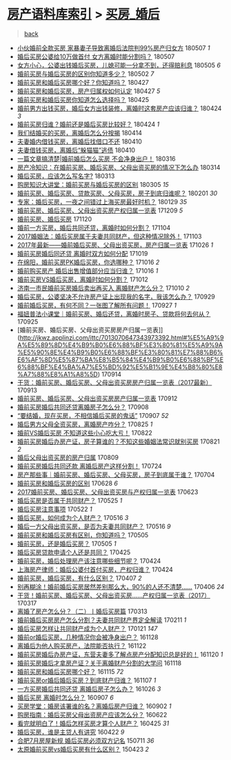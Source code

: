 [房产语料库索引](../../README.md)  > [买房_婚后](买房_婚后.md)
====
> [back](../README.md)

- [小伙婚前全款买房 家暴妻子导致离婚后法院判99%房产归女方](http://jkwz.applinzi.com/ittc/7100406717278061575.html#%E5%B0%8F%E4%BC%99%E5%A9%9A%E5%89%8D%E5%85%A8%E6%AC%BE%E4%B9%B0%E6%88%BF+%E5%AE%B6%E6%9A%B4%E5%A6%BB%E5%AD%90%E5%AF%BC%E8%87%B4%E7%A6%BB%E5%A9%9A%E5%90%8E%E6%B3%95%E9%99%A2%E5%88%A499%25%E6%88%BF%E4%BA%A7%E5%BD%92%E5%A5%B3%E6%96%B9) 180507 *1* 
- [婚后买房公婆给10万做首付 女方离婚时能分割吗？](http://jkwz.applinzi.com/ittc/7100295207881016327.html#%E5%A9%9A%E5%90%8E%E4%B9%B0%E6%88%BF%E5%85%AC%E5%A9%86%E7%BB%9910%E4%B8%87%E5%81%9A%E9%A6%96%E4%BB%98+%E5%A5%B3%E6%96%B9%E7%A6%BB%E5%A9%9A%E6%97%B6%E8%83%BD%E5%88%86%E5%89%B2%E5%90%97%EF%BC%9F) 180507  
- [女方小心，公婆出钱婚后买房，儿媳可能一分拿不到，还得赔利息](http://jkwz.applinzi.com/ittc/7099776511248958480.html#%E5%A5%B3%E6%96%B9%E5%B0%8F%E5%BF%83%EF%BC%8C%E5%85%AC%E5%A9%86%E5%87%BA%E9%92%B1%E5%A9%9A%E5%90%8E%E4%B9%B0%E6%88%BF%EF%BC%8C%E5%84%BF%E5%AA%B3%E5%8F%AF%E8%83%BD%E4%B8%80%E5%88%86%E6%8B%BF%E4%B8%8D%E5%88%B0%EF%BC%8C%E8%BF%98%E5%BE%97%E8%B5%94%E5%88%A9%E6%81%AF) 180505 *6* 
- [婚前买房与婚后买房的区别你知道多少？](http://jkwz.applinzi.com/ittc/7098518436378575883.html#%E5%A9%9A%E5%89%8D%E4%B9%B0%E6%88%BF%E4%B8%8E%E5%A9%9A%E5%90%8E%E4%B9%B0%E6%88%BF%E7%9A%84%E5%8C%BA%E5%88%AB%E4%BD%A0%E7%9F%A5%E9%81%93%E5%A4%9A%E5%B0%91%EF%BC%9F) 180502 *7* 
- [婚前买房和婚后买房哪个好？你知道吗？](http://jkwz.applinzi.com/ittc/7096609961356559376.html#%E5%A9%9A%E5%89%8D%E4%B9%B0%E6%88%BF%E5%92%8C%E5%A9%9A%E5%90%8E%E4%B9%B0%E6%88%BF%E5%93%AA%E4%B8%AA%E5%A5%BD%EF%BC%9F%E4%BD%A0%E7%9F%A5%E9%81%93%E5%90%97%EF%BC%9F) 180427  
- [婚前买房和婚后买房，房产归属权如何认定](http://jkwz.applinzi.com/ittc/7096596906061071371.html#%E5%A9%9A%E5%89%8D%E4%B9%B0%E6%88%BF%E5%92%8C%E5%A9%9A%E5%90%8E%E4%B9%B0%E6%88%BF%EF%BC%8C%E6%88%BF%E4%BA%A7%E5%BD%92%E5%B1%9E%E6%9D%83%E5%A6%82%E4%BD%95%E8%AE%A4%E5%AE%9A) 180427 *5* 
- [婚前买房和婚后买房你知道怎么选择吗？](http://jkwz.applinzi.com/ittc/7095929347682862086.html#%E5%A9%9A%E5%89%8D%E4%B9%B0%E6%88%BF%E5%92%8C%E5%A9%9A%E5%90%8E%E4%B9%B0%E6%88%BF%E4%BD%A0%E7%9F%A5%E9%81%93%E6%80%8E%E4%B9%88%E9%80%89%E6%8B%A9%E5%90%97%EF%BC%9F) 180425  
- [婚前男方出钱买房，婚后女方出钱装修，离婚时这套房产应该归谁？](http://jkwz.applinzi.com/ittc/7095598480691299334.html#%E5%A9%9A%E5%89%8D%E7%94%B7%E6%96%B9%E5%87%BA%E9%92%B1%E4%B9%B0%E6%88%BF%EF%BC%8C%E5%A9%9A%E5%90%8E%E5%A5%B3%E6%96%B9%E5%87%BA%E9%92%B1%E8%A3%85%E4%BF%AE%EF%BC%8C%E7%A6%BB%E5%A9%9A%E6%97%B6%E8%BF%99%E5%A5%97%E6%88%BF%E4%BA%A7%E5%BA%94%E8%AF%A5%E5%BD%92%E8%B0%81%EF%BC%9F) 180424 *3* 
- [婚前买房归谁？婚前还是婚后买房比较好？](http://jkwz.applinzi.com/ittc/7095552144474375175.html#%E5%A9%9A%E5%89%8D%E4%B9%B0%E6%88%BF%E5%BD%92%E8%B0%81%EF%BC%9F%E5%A9%9A%E5%89%8D%E8%BF%98%E6%98%AF%E5%A9%9A%E5%90%8E%E4%B9%B0%E6%88%BF%E6%AF%94%E8%BE%83%E5%A5%BD%EF%BC%9F) 180424 *1* 
- [我们结婚买的买房，离婚后怎么分按揭](http://jkwz.applinzi.com/ittc/7091925327377073158.html#%E6%88%91%E4%BB%AC%E7%BB%93%E5%A9%9A%E4%B9%B0%E7%9A%84%E4%B9%B0%E6%88%BF%EF%BC%8C%E7%A6%BB%E5%A9%9A%E5%90%8E%E6%80%8E%E4%B9%88%E5%88%86%E6%8C%89%E6%8F%AD) 180414  
- [夫妻婚内借钱买房，离婚后找借口不还](http://jkwz.applinzi.com/ittc/7090377743789458443.html#%E5%A4%AB%E5%A6%BB%E5%A9%9A%E5%86%85%E5%80%9F%E9%92%B1%E4%B9%B0%E6%88%BF%EF%BC%8C%E7%A6%BB%E5%A9%9A%E5%90%8E%E6%89%BE%E5%80%9F%E5%8F%A3%E4%B8%8D%E8%BF%98) 180410  
- [夫妻借钱买房，离婚后“躲猫猫”逃债](http://jkwz.applinzi.com/ittc/7090364352341476358.html#%E5%A4%AB%E5%A6%BB%E5%80%9F%E9%92%B1%E4%B9%B0%E6%88%BF%EF%BC%8C%E7%A6%BB%E5%A9%9A%E5%90%8E%E2%80%9C%E8%BA%B2%E7%8C%AB%E7%8C%AB%E2%80%9D%E9%80%83%E5%80%BA) 180410  
- [一篇文章搞清楚|婚前婚后怎么买房 不会净身出户！](http://jkwz.applinzi.com/ittc/7081131565713458193.html#%E4%B8%80%E7%AF%87%E6%96%87%E7%AB%A0%E6%90%9E%E6%B8%85%E6%A5%9A%7C%E5%A9%9A%E5%89%8D%E5%A9%9A%E5%90%8E%E6%80%8E%E4%B9%88%E4%B9%B0%E6%88%BF+%E4%B8%8D%E4%BC%9A%E5%87%80%E8%BA%AB%E5%87%BA%E6%88%B7%EF%BC%81) 180316  
- [房产冷知识：在婚前买房、婚后买房、父母出资买房的情况下怎么办](http://jkwz.applinzi.com/ittc/7080342419147326475.html#%E6%88%BF%E4%BA%A7%E5%86%B7%E7%9F%A5%E8%AF%86%EF%BC%9A%E5%9C%A8%E5%A9%9A%E5%89%8D%E4%B9%B0%E6%88%BF%E3%80%81%E5%A9%9A%E5%90%8E%E4%B9%B0%E6%88%BF%E3%80%81%E7%88%B6%E6%AF%8D%E5%87%BA%E8%B5%84%E4%B9%B0%E6%88%BF%E7%9A%84%E6%83%85%E5%86%B5%E4%B8%8B%E6%80%8E%E4%B9%88%E5%8A%9E) 180314  
- [婚后买房，应该怎么写名字?](http://jkwz.applinzi.com/ittc/7079949744460006416.html#%E5%A9%9A%E5%90%8E%E4%B9%B0%E6%88%BF%EF%BC%8C%E5%BA%94%E8%AF%A5%E6%80%8E%E4%B9%88%E5%86%99%E5%90%8D%E5%AD%97%3F) 180313  
- [购房知识大讲堂：婚前买房与婚后买房的区别](http://jkwz.applinzi.com/ittc/7077037378672002055.html#%E8%B4%AD%E6%88%BF%E7%9F%A5%E8%AF%86%E5%A4%A7%E8%AE%B2%E5%A0%82%EF%BC%9A%E5%A9%9A%E5%89%8D%E4%B9%B0%E6%88%BF%E4%B8%8E%E5%A9%9A%E5%90%8E%E4%B9%B0%E6%88%BF%E7%9A%84%E5%8C%BA%E5%88%AB) 180305 *15* 
- [婚前买房、婚后买房、贷款买房、父母买房，房子到底归谁呢？](http://jkwz.applinzi.com/ittc/7065073905218094097.html#%E5%A9%9A%E5%89%8D%E4%B9%B0%E6%88%BF%E3%80%81%E5%A9%9A%E5%90%8E%E4%B9%B0%E6%88%BF%E3%80%81%E8%B4%B7%E6%AC%BE%E4%B9%B0%E6%88%BF%E3%80%81%E7%88%B6%E6%AF%8D%E4%B9%B0%E6%88%BF%EF%BC%8C%E6%88%BF%E5%AD%90%E5%88%B0%E5%BA%95%E5%BD%92%E8%B0%81%E5%91%A2%EF%BC%9F) 180201 *30* 
- [专家：婚后买房，一夜之间错过上海买房最好时机？](http://jkwz.applinzi.com/ittc/7064101674937746439.html#%E4%B8%93%E5%AE%B6%EF%BC%9A%E5%A9%9A%E5%90%8E%E4%B9%B0%E6%88%BF%EF%BC%8C%E4%B8%80%E5%A4%9C%E4%B9%8B%E9%97%B4%E9%94%99%E8%BF%87%E4%B8%8A%E6%B5%B7%E4%B9%B0%E6%88%BF%E6%9C%80%E5%A5%BD%E6%97%B6%E6%9C%BA%EF%BC%9F) 180129 *35* 
- [婚前买房、婚后买房、父母出资买房产权归属一览表](http://jkwz.applinzi.com/ittc/7045145960080999441.html#%E5%A9%9A%E5%89%8D%E4%B9%B0%E6%88%BF%E3%80%81%E5%A9%9A%E5%90%8E%E4%B9%B0%E6%88%BF%E3%80%81%E7%88%B6%E6%AF%8D%E5%87%BA%E8%B5%84%E4%B9%B0%E6%88%BF%E4%BA%A7%E6%9D%83%E5%BD%92%E5%B1%9E%E4%B8%80%E8%A7%88%E8%A1%A8) 171209 *5* 
- [婚前买房、婚后买房](http://jkwz.applinzi.com/ittc/7038016364495766544.html#%E5%A9%9A%E5%89%8D%E4%B9%B0%E6%88%BF%E3%80%81%E5%A9%9A%E5%90%8E%E4%B9%B0%E6%88%BF) 171120  
- [婚前一方买房，婚后共同还贷，离婚时如何分割？](http://jkwz.applinzi.com/ittc/7032216786957763600.html#%E5%A9%9A%E5%89%8D%E4%B8%80%E6%96%B9%E4%B9%B0%E6%88%BF%EF%BC%8C%E5%A9%9A%E5%90%8E%E5%85%B1%E5%90%8C%E8%BF%98%E8%B4%B7%EF%BC%8C%E7%A6%BB%E5%A9%9A%E6%97%B6%E5%A6%82%E4%BD%95%E5%88%86%E5%89%B2%EF%BC%9F) 171104  
- [2017婚姻法：婚后买房属于夫妻共同财产，但这种情况除外！](http://jkwz.applinzi.com/ittc/7031854148696409104.html#2017%E5%A9%9A%E5%A7%BB%E6%B3%95%EF%BC%9A%E5%A9%9A%E5%90%8E%E4%B9%B0%E6%88%BF%E5%B1%9E%E4%BA%8E%E5%A4%AB%E5%A6%BB%E5%85%B1%E5%90%8C%E8%B4%A2%E4%BA%A7%EF%BC%8C%E4%BD%86%E8%BF%99%E7%A7%8D%E6%83%85%E5%86%B5%E9%99%A4%E5%A4%96%EF%BC%81) 171103  
- [2017年最新——婚前婚后买房、父母出资买房，房产归属一览表](http://jkwz.applinzi.com/ittc/7028754251554227217.html#2017%E5%B9%B4%E6%9C%80%E6%96%B0%E2%80%94%E2%80%94%E5%A9%9A%E5%89%8D%E5%A9%9A%E5%90%8E%E4%B9%B0%E6%88%BF%E3%80%81%E7%88%B6%E6%AF%8D%E5%87%BA%E8%B5%84%E4%B9%B0%E6%88%BF%EF%BC%8C%E6%88%BF%E4%BA%A7%E5%BD%92%E5%B1%9E%E4%B8%80%E8%A7%88%E8%A1%A8) 171026 *1* 
- [婚前买房婚后同还贷 离婚时双方如何分配](http://jkwz.applinzi.com/ittc/7026214467795420177.html#%E5%A9%9A%E5%89%8D%E4%B9%B0%E6%88%BF%E5%A9%9A%E5%90%8E%E5%90%8C%E8%BF%98%E8%B4%B7+%E7%A6%BB%E5%A9%9A%E6%97%B6%E5%8F%8C%E6%96%B9%E5%A6%82%E4%BD%95%E5%88%86%E9%85%8D) 171019  
- [在绵阳，婚前买房PK婚后买房，你选哪种？](http://jkwz.applinzi.com/ittc/7025089633808024593.html#%E5%9C%A8%E7%BB%B5%E9%98%B3%EF%BC%8C%E5%A9%9A%E5%89%8D%E4%B9%B0%E6%88%BFPK%E5%A9%9A%E5%90%8E%E4%B9%B0%E6%88%BF%EF%BC%8C%E4%BD%A0%E9%80%89%E5%93%AA%E7%A7%8D%EF%BC%9F) 171016 *2* 
- [婚前购买房产 婚后出售增值部分应当归谁？](http://jkwz.applinzi.com/ittc/7025046486361048081.html#%E5%A9%9A%E5%89%8D%E8%B4%AD%E4%B9%B0%E6%88%BF%E4%BA%A7+%E5%A9%9A%E5%90%8E%E5%87%BA%E5%94%AE%E5%A2%9E%E5%80%BC%E9%83%A8%E5%88%86%E5%BA%94%E5%BD%93%E5%BD%92%E8%B0%81%EF%BC%9F) 171016 *1* 
- [婚前买房VS婚后买房，离婚时如何分割？](http://jkwz.applinzi.com/ittc/7023574357778105361.html#%E5%A9%9A%E5%89%8D%E4%B9%B0%E6%88%BFVS%E5%A9%9A%E5%90%8E%E4%B9%B0%E6%88%BF%EF%BC%8C%E7%A6%BB%E5%A9%9A%E6%97%B6%E5%A6%82%E4%BD%95%E5%88%86%E5%89%B2%EF%BC%9F) 171012  
- [济南一市民婚前买房婚后卖出再买入 离婚财产怎么分？](http://jkwz.applinzi.com/ittc/7022763628216976400.html#%E6%B5%8E%E5%8D%97%E4%B8%80%E5%B8%82%E6%B0%91%E5%A9%9A%E5%89%8D%E4%B9%B0%E6%88%BF%E5%A9%9A%E5%90%8E%E5%8D%96%E5%87%BA%E5%86%8D%E4%B9%B0%E5%85%A5+%E7%A6%BB%E5%A9%9A%E8%B4%A2%E4%BA%A7%E6%80%8E%E4%B9%88%E5%88%86%EF%BC%9F) 171010 *2* 
- [婚后买房，公婆坚决不允许房产证上出现我的名字，我该怎么办？](http://jkwz.applinzi.com/ittc/7018726201512952848.html#%E5%A9%9A%E5%90%8E%E4%B9%B0%E6%88%BF%EF%BC%8C%E5%85%AC%E5%A9%86%E5%9D%9A%E5%86%B3%E4%B8%8D%E5%85%81%E8%AE%B8%E6%88%BF%E4%BA%A7%E8%AF%81%E4%B8%8A%E5%87%BA%E7%8E%B0%E6%88%91%E7%9A%84%E5%90%8D%E5%AD%97%EF%BC%8C%E6%88%91%E8%AF%A5%E6%80%8E%E4%B9%88%E5%8A%9E%EF%BC%9F) 170929  
- [婚前婚后买房，有何不同？一张图了解所有问题！](http://jkwz.applinzi.com/ittc/7017919888927228945.html#%E5%A9%9A%E5%89%8D%E5%A9%9A%E5%90%8E%E4%B9%B0%E6%88%BF%EF%BC%8C%E6%9C%89%E4%BD%95%E4%B8%8D%E5%90%8C%EF%BC%9F%E4%B8%80%E5%BC%A0%E5%9B%BE%E4%BA%86%E8%A7%A3%E6%89%80%E6%9C%89%E9%97%AE%E9%A2%98%EF%BC%81) 170927 *1* 
- [福妞普法小课堂｜婚前买房、婚后还贷，离婚时房子、贷款将何去何从？](http://jkwz.applinzi.com/ittc/7017359117755352080.html#%E7%A6%8F%E5%A6%9E%E6%99%AE%E6%B3%95%E5%B0%8F%E8%AF%BE%E5%A0%82%EF%BD%9C%E5%A9%9A%E5%89%8D%E4%B9%B0%E6%88%BF%E3%80%81%E5%A9%9A%E5%90%8E%E8%BF%98%E8%B4%B7%EF%BC%8C%E7%A6%BB%E5%A9%9A%E6%97%B6%E6%88%BF%E5%AD%90%E3%80%81%E8%B4%B7%E6%AC%BE%E5%B0%86%E4%BD%95%E5%8E%BB%E4%BD%95%E4%BB%8E%EF%BC%9F) 170925  
- [婚前买房、婚后买房、父母出资买房房产归属一览表]](http://jkwz.applinzi.com/ittc/7013070647343973392.html#%E5%A9%9A%E5%89%8D%E4%B9%B0%E6%88%BF%E3%80%81%E5%A9%9A%E5%90%8E%E4%B9%B0%E6%88%BF%E3%80%81%E7%88%B6%E6%AF%8D%E5%87%BA%E8%B5%84%E4%B9%B0%E6%88%BF%E6%88%BF%E4%BA%A7%E5%BD%92%E5%B1%9E%E4%B8%80%E8%A7%88%E8%A1%A8%5D) 170914  
- [干货：婚前买房、婚后买房、父母出资买房房产归属一览表（2017最新）](http://jkwz.applinzi.com/ittc/7012686703725380625.html#%E5%B9%B2%E8%B4%A7%EF%BC%9A%E5%A9%9A%E5%89%8D%E4%B9%B0%E6%88%BF%E3%80%81%E5%A9%9A%E5%90%8E%E4%B9%B0%E6%88%BF%E3%80%81%E7%88%B6%E6%AF%8D%E5%87%BA%E8%B5%84%E4%B9%B0%E6%88%BF%E6%88%BF%E4%BA%A7%E5%BD%92%E5%B1%9E%E4%B8%80%E8%A7%88%E8%A1%A8%EF%BC%882017%E6%9C%80%E6%96%B0%EF%BC%89) 170913  
- [婚前买房、婚后买房、父母出资买房房产归属一览表](http://jkwz.applinzi.com/ittc/7012471027265963025.html#%E5%A9%9A%E5%89%8D%E4%B9%B0%E6%88%BF%E3%80%81%E5%A9%9A%E5%90%8E%E4%B9%B0%E6%88%BF%E3%80%81%E7%88%B6%E6%AF%8D%E5%87%BA%E8%B5%84%E4%B9%B0%E6%88%BF%E6%88%BF%E4%BA%A7%E5%BD%92%E5%B1%9E%E4%B8%80%E8%A7%88%E8%A1%A8) 170912  
- [婚前买房婚后共同还贷离婚房子怎么分？](http://jkwz.applinzi.com/ittc/7010951434701636369.html#%E5%A9%9A%E5%89%8D%E4%B9%B0%E6%88%BF%E5%A9%9A%E5%90%8E%E5%85%B1%E5%90%8C%E8%BF%98%E8%B4%B7%E7%A6%BB%E5%A9%9A%E6%88%BF%E5%AD%90%E6%80%8E%E4%B9%88%E5%88%86%EF%BC%9F) 170908  
- [“要结婚，现在买房，不相信婚后买房的鬼话”](http://jkwz.applinzi.com/ittc/7010715227593901072.html#%E2%80%9C%E8%A6%81%E7%BB%93%E5%A9%9A%EF%BC%8C%E7%8E%B0%E5%9C%A8%E4%B9%B0%E6%88%BF%EF%BC%8C%E4%B8%8D%E7%9B%B8%E4%BF%A1%E5%A9%9A%E5%90%8E%E4%B9%B0%E6%88%BF%E7%9A%84%E9%AC%BC%E8%AF%9D%E2%80%9D) 170907 *52* 
- [婚后男方父母全资买房，离婚房产咋分？](http://jkwz.applinzi.com/ittc/7005761070374061073.html#%E5%A9%9A%E5%90%8E%E7%94%B7%E6%96%B9%E7%88%B6%E6%AF%8D%E5%85%A8%E8%B5%84%E4%B9%B0%E6%88%BF%EF%BC%8C%E7%A6%BB%E5%A9%9A%E6%88%BF%E4%BA%A7%E5%92%8B%E5%88%86%EF%BC%9F) 170825 *1* 
- [婚前VS婚后买房 不知道这些小心吃大亏！](http://jkwz.applinzi.com/ittc/7004702958988821521.html#%E5%A9%9A%E5%89%8DVS%E5%A9%9A%E5%90%8E%E4%B9%B0%E6%88%BF+%E4%B8%8D%E7%9F%A5%E9%81%93%E8%BF%99%E4%BA%9B%E5%B0%8F%E5%BF%83%E5%90%83%E5%A4%A7%E4%BA%8F%EF%BC%81) 170822  
- [婚前买房婚后办房产证，房子算谁的？不知这些婚姻法常识就别买房](http://jkwz.applinzi.com/ittc/7004330112911410193.html#%E5%A9%9A%E5%89%8D%E4%B9%B0%E6%88%BF%E5%A9%9A%E5%90%8E%E5%8A%9E%E6%88%BF%E4%BA%A7%E8%AF%81%EF%BC%8C%E6%88%BF%E5%AD%90%E7%AE%97%E8%B0%81%E7%9A%84%EF%BC%9F%E4%B8%8D%E7%9F%A5%E8%BF%99%E4%BA%9B%E5%A9%9A%E5%A7%BB%E6%B3%95%E5%B8%B8%E8%AF%86%E5%B0%B1%E5%88%AB%E4%B9%B0%E6%88%BF) 170821 *2* 
- [婚后父母出资买房的房产归属](http://jkwz.applinzi.com/ittc/6999844300404556817.html#%E5%A9%9A%E5%90%8E%E7%88%B6%E6%AF%8D%E5%87%BA%E8%B5%84%E4%B9%B0%E6%88%BF%E7%9A%84%E6%88%BF%E4%BA%A7%E5%BD%92%E5%B1%9E) 170809  
- [婚前买房婚后共同还款 离婚后房产这样分割！](http://jkwz.applinzi.com/ittc/6993894194299798545.html#%E5%A9%9A%E5%89%8D%E4%B9%B0%E6%88%BF%E5%A9%9A%E5%90%8E%E5%85%B1%E5%90%8C%E8%BF%98%E6%AC%BE+%E7%A6%BB%E5%A9%9A%E5%90%8E%E6%88%BF%E4%BA%A7%E8%BF%99%E6%A0%B7%E5%88%86%E5%89%B2%EF%BC%81) 170724  
- [房产那些事｜婚前买房、婚后买房、父母买房，房子到底属于谁？](http://jkwz.applinzi.com/ittc/6986445784382702596.html#%E6%88%BF%E4%BA%A7%E9%82%A3%E4%BA%9B%E4%BA%8B%EF%BD%9C%E5%A9%9A%E5%89%8D%E4%B9%B0%E6%88%BF%E3%80%81%E5%A9%9A%E5%90%8E%E4%B9%B0%E6%88%BF%E3%80%81%E7%88%B6%E6%AF%8D%E4%B9%B0%E6%88%BF%EF%BC%8C%E6%88%BF%E5%AD%90%E5%88%B0%E5%BA%95%E5%B1%9E%E4%BA%8E%E8%B0%81%EF%BC%9F) 170704  
- [婚前买房和婚后买房的区别](http://jkwz.applinzi.com/ittc/6984282568219165700.html#%E5%A9%9A%E5%89%8D%E4%B9%B0%E6%88%BF%E5%92%8C%E5%A9%9A%E5%90%8E%E4%B9%B0%E6%88%BF%E7%9A%84%E5%8C%BA%E5%88%AB) 170628 *6* 
- [2017婚前买房、婚后买房、父母出资买房与产权归属一览表](http://jkwz.applinzi.com/ittc/6982291585143145477.html#2017%E5%A9%9A%E5%89%8D%E4%B9%B0%E6%88%BF%E3%80%81%E5%A9%9A%E5%90%8E%E4%B9%B0%E6%88%BF%E3%80%81%E7%88%B6%E6%AF%8D%E5%87%BA%E8%B5%84%E4%B9%B0%E6%88%BF%E4%B8%8E%E4%BA%A7%E6%9D%83%E5%BD%92%E5%B1%9E%E4%B8%80%E8%A7%88%E8%A1%A8) 170623  
- [婚后买房是否属于共同财产？](http://jkwz.applinzi.com/ittc/6971622744486577157.html#%E5%A9%9A%E5%90%8E%E4%B9%B0%E6%88%BF%E6%98%AF%E5%90%A6%E5%B1%9E%E4%BA%8E%E5%85%B1%E5%90%8C%E8%B4%A2%E4%BA%A7%EF%BC%9F) 170525 *1* 
- [婚后买房注意事项](http://jkwz.applinzi.com/ittc/6970503844881499140.html#%E5%A9%9A%E5%90%8E%E4%B9%B0%E6%88%BF%E6%B3%A8%E6%84%8F%E4%BA%8B%E9%A1%B9) 170522 *1* 
- [婚后买房，如何成为个人财产？](http://jkwz.applinzi.com/ittc/6968212074638345220.html#%E5%A9%9A%E5%90%8E%E4%B9%B0%E6%88%BF%EF%BC%8C%E5%A6%82%E4%BD%95%E6%88%90%E4%B8%BA%E4%B8%AA%E4%BA%BA%E8%B4%A2%E4%BA%A7%EF%BC%9F) 170516 *3* 
- [婚后一方父母出资买房，是否为夫妻共同财产？](http://jkwz.applinzi.com/ittc/6966797032550302724.html#%E5%A9%9A%E5%90%8E%E4%B8%80%E6%96%B9%E7%88%B6%E6%AF%8D%E5%87%BA%E8%B5%84%E4%B9%B0%E6%88%BF%EF%BC%8C%E6%98%AF%E5%90%A6%E4%B8%BA%E5%A4%AB%E5%A6%BB%E5%85%B1%E5%90%8C%E8%B4%A2%E4%BA%A7%EF%BC%9F) 170516 *9* 
- [婚前买房和婚后买房有区别，你知道吗？](http://jkwz.applinzi.com/ittc/6964298110305043461.html#%E5%A9%9A%E5%89%8D%E4%B9%B0%E6%88%BF%E5%92%8C%E5%A9%9A%E5%90%8E%E4%B9%B0%E6%88%BF%E6%9C%89%E5%8C%BA%E5%88%AB%EF%BC%8C%E4%BD%A0%E7%9F%A5%E9%81%93%E5%90%97%EF%BC%9F) 170505  
- [婚前买房，还是婚后买房？](http://jkwz.applinzi.com/ittc/6963960991539790853.html#%E5%A9%9A%E5%89%8D%E4%B9%B0%E6%88%BF%EF%BC%8C%E8%BF%98%E6%98%AF%E5%A9%9A%E5%90%8E%E4%B9%B0%E6%88%BF%EF%BC%9F) 170505 *1* 
- [婚后买房贷款申请个人还是共同？](http://jkwz.applinzi.com/ittc/6960509284155655172.html#%E5%A9%9A%E5%90%8E%E4%B9%B0%E6%88%BF%E8%B4%B7%E6%AC%BE%E7%94%B3%E8%AF%B7%E4%B8%AA%E4%BA%BA%E8%BF%98%E6%98%AF%E5%85%B1%E5%90%8C%EF%BC%9F) 170425  
- [婚前买房，婚后处理房产该注意哪些细节呢？](http://jkwz.applinzi.com/ittc/6960115848072135684.html#%E5%A9%9A%E5%89%8D%E4%B9%B0%E6%88%BF%EF%BC%8C%E5%A9%9A%E5%90%8E%E5%A4%84%E7%90%86%E6%88%BF%E4%BA%A7%E8%AF%A5%E6%B3%A8%E6%84%8F%E5%93%AA%E4%BA%9B%E7%BB%86%E8%8A%82%E5%91%A2%EF%BC%9F) 170424  
- [上海房产律师：婚后公婆付首付买房，产权归谁？](http://jkwz.applinzi.com/ittc/6960026554041107460.html#%E4%B8%8A%E6%B5%B7%E6%88%BF%E4%BA%A7%E5%BE%8B%E5%B8%88%EF%BC%9A%E5%A9%9A%E5%90%8E%E5%85%AC%E5%A9%86%E4%BB%98%E9%A6%96%E4%BB%98%E4%B9%B0%E6%88%BF%EF%BC%8C%E4%BA%A7%E6%9D%83%E5%BD%92%E8%B0%81%EF%BC%9F) 170424  
- [婚前买房，婚后买房，有什么区别？](http://jkwz.applinzi.com/ittc/6953820625356456964.html#%E5%A9%9A%E5%89%8D%E4%B9%B0%E6%88%BF%EF%BC%8C%E5%A9%9A%E5%90%8E%E4%B9%B0%E6%88%BF%EF%BC%8C%E6%9C%89%E4%BB%80%E4%B9%88%E5%8C%BA%E5%88%AB%EF%BC%9F) 170407 *2* 
- [别再糊涂！婚前婚后买房居然差别那么大，90%的人还不清楚……](http://jkwz.applinzi.com/ittc/6953434286203077636.html#%E5%88%AB%E5%86%8D%E7%B3%8A%E6%B6%82%EF%BC%81%E5%A9%9A%E5%89%8D%E5%A9%9A%E5%90%8E%E4%B9%B0%E6%88%BF%E5%B1%85%E7%84%B6%E5%B7%AE%E5%88%AB%E9%82%A3%E4%B9%88%E5%A4%A7%EF%BC%8C90%25%E7%9A%84%E4%BA%BA%E8%BF%98%E4%B8%8D%E6%B8%85%E6%A5%9A%E2%80%A6%E2%80%A6) 170406 *24* 
- [干货！婚前买房、婚后买房、父母出资买房……产权归属一览表（2017）](http://jkwz.applinzi.com/ittc/6946060233964258309.html#%E5%B9%B2%E8%B4%A7%EF%BC%81%E5%A9%9A%E5%89%8D%E4%B9%B0%E6%88%BF%E3%80%81%E5%A9%9A%E5%90%8E%E4%B9%B0%E6%88%BF%E3%80%81%E7%88%B6%E6%AF%8D%E5%87%BA%E8%B5%84%E4%B9%B0%E6%88%BF%E2%80%A6%E2%80%A6%E4%BA%A7%E6%9D%83%E5%BD%92%E5%B1%9E%E4%B8%80%E8%A7%88%E8%A1%A8%EF%BC%882017%EF%BC%89) 170317  
- [离婚了房产怎么分？（二）丨婚后买房篇](http://jkwz.applinzi.com/ittc/6944477033458566148.html#%E7%A6%BB%E5%A9%9A%E4%BA%86%E6%88%BF%E4%BA%A7%E6%80%8E%E4%B9%88%E5%88%86%EF%BC%9F%EF%BC%88%E4%BA%8C%EF%BC%89%E4%B8%A8%E5%A9%9A%E5%90%8E%E4%B9%B0%E6%88%BF%E7%AF%87) 170313  
- [婚前婚后买房房产怎么分割？夫妻共同财产界定全解读](http://jkwz.applinzi.com/ittc/6933161938283660292.html#%E5%A9%9A%E5%89%8D%E5%A9%9A%E5%90%8E%E4%B9%B0%E6%88%BF%E6%88%BF%E4%BA%A7%E6%80%8E%E4%B9%88%E5%88%86%E5%89%B2%EF%BC%9F%E5%A4%AB%E5%A6%BB%E5%85%B1%E5%90%8C%E8%B4%A2%E4%BA%A7%E7%95%8C%E5%AE%9A%E5%85%A8%E8%A7%A3%E8%AF%BB) 170211 *1* 
- [婚后买房怎样让共同财产成为个人财产？](http://jkwz.applinzi.com/ittc/6925610026130736133.html#%E5%A9%9A%E5%90%8E%E4%B9%B0%E6%88%BF%E6%80%8E%E6%A0%B7%E8%AE%A9%E5%85%B1%E5%90%8C%E8%B4%A2%E4%BA%A7%E6%88%90%E4%B8%BA%E4%B8%AA%E4%BA%BA%E8%B4%A2%E4%BA%A7%EF%BC%9F) 170121 *147* 
- [婚前or婚后买房，几种情况你会被净身出户？](http://jkwz.applinzi.com/ittc/6905511369461203973.html#%E5%A9%9A%E5%89%8Dor%E5%A9%9A%E5%90%8E%E4%B9%B0%E6%88%BF%EF%BC%8C%E5%87%A0%E7%A7%8D%E6%83%85%E5%86%B5%E4%BD%A0%E4%BC%9A%E8%A2%AB%E5%87%80%E8%BA%AB%E5%87%BA%E6%88%B7%EF%BC%9F) 161128  
- [离婚后为他人购买房产，法院能否执行？](http://jkwz.applinzi.com/ittc/6903256864329827332.html#%E7%A6%BB%E5%A9%9A%E5%90%8E%E4%B8%BA%E4%BB%96%E4%BA%BA%E8%B4%AD%E4%B9%B0%E6%88%BF%E4%BA%A7%EF%BC%8C%E6%B3%95%E9%99%A2%E8%83%BD%E5%90%A6%E6%89%A7%E8%A1%8C%EF%BC%9F) 161122  
- [婚前买房婚后办房产证，东营夫妻多了解点房产分配知识总是好的！](http://jkwz.applinzi.com/ittc/6902651119968191493.html#%E5%A9%9A%E5%89%8D%E4%B9%B0%E6%88%BF%E5%A9%9A%E5%90%8E%E5%8A%9E%E6%88%BF%E4%BA%A7%E8%AF%81%EF%BC%8C%E4%B8%9C%E8%90%A5%E5%A4%AB%E5%A6%BB%E5%A4%9A%E4%BA%86%E8%A7%A3%E7%82%B9%E6%88%BF%E4%BA%A7%E5%88%86%E9%85%8D%E7%9F%A5%E8%AF%86%E6%80%BB%E6%98%AF%E5%A5%BD%E7%9A%84%EF%BC%81) 161120 *1* 
- [婚前买房婚后才拿房产证？关于离婚财产分割的大学问](http://jkwz.applinzi.com/ittc/6901858320645620740.html#%E5%A9%9A%E5%89%8D%E4%B9%B0%E6%88%BF%E5%A9%9A%E5%90%8E%E6%89%8D%E6%8B%BF%E6%88%BF%E4%BA%A7%E8%AF%81%EF%BC%9F%E5%85%B3%E4%BA%8E%E7%A6%BB%E5%A9%9A%E8%B4%A2%E4%BA%A7%E5%88%86%E5%89%B2%E7%9A%84%E5%A4%A7%E5%AD%A6%E9%97%AE) 161118  
- [婚前买房和婚后买房哪个好？](http://jkwz.applinzi.com/ittc/6900733469767762948.html#%E5%A9%9A%E5%89%8D%E4%B9%B0%E6%88%BF%E5%92%8C%E5%A9%9A%E5%90%8E%E4%B9%B0%E6%88%BF%E5%93%AA%E4%B8%AA%E5%A5%BD%EF%BC%9F) 161115 *72* 
- [婚前买房or婚后婚后买房？到底财产归谁？](http://jkwz.applinzi.com/ittc/6897688341004157956.html#%E5%A9%9A%E5%89%8D%E4%B9%B0%E6%88%BFor%E5%A9%9A%E5%90%8E%E5%A9%9A%E5%90%8E%E4%B9%B0%E6%88%BF%EF%BC%9F%E5%88%B0%E5%BA%95%E8%B4%A2%E4%BA%A7%E5%BD%92%E8%B0%81%EF%BC%9F) 161107 *1* 
- [一方买房婚后共同还贷 离婚后房子怎么办？](http://jkwz.applinzi.com/ittc/6893225779814466564.html#%E4%B8%80%E6%96%B9%E4%B9%B0%E6%88%BF%E5%A9%9A%E5%90%8E%E5%85%B1%E5%90%8C%E8%BF%98%E8%B4%B7+%E7%A6%BB%E5%A9%9A%E5%90%8E%E6%88%BF%E5%AD%90%E6%80%8E%E4%B9%88%E5%8A%9E%EF%BC%9F) 161026 *3* 
- [婚后买房 离婚时怎么分？](http://jkwz.applinzi.com/ittc/6875137504012928004.html#%E5%A9%9A%E5%90%8E%E4%B9%B0%E6%88%BF+%E7%A6%BB%E5%A9%9A%E6%97%B6%E6%80%8E%E4%B9%88%E5%88%86%EF%BC%9F) 160907 *6* 
- [买房学堂：婚房该署谁的名？离婚后房产归谁？](http://jkwz.applinzi.com/ittc/6873229236084671492.html#%E4%B9%B0%E6%88%BF%E5%AD%A6%E5%A0%82%EF%BC%9A%E5%A9%9A%E6%88%BF%E8%AF%A5%E7%BD%B2%E8%B0%81%E7%9A%84%E5%90%8D%EF%BC%9F%E7%A6%BB%E5%A9%9A%E5%90%8E%E6%88%BF%E4%BA%A7%E5%BD%92%E8%B0%81%EF%BC%9F) 160902 *1* 
- [购房指南：婚后买房父母出资房产应该怎么分？](http://jkwz.applinzi.com/ittc/6846469108983661573.html#%E8%B4%AD%E6%88%BF%E6%8C%87%E5%8D%97%EF%BC%9A%E5%A9%9A%E5%90%8E%E4%B9%B0%E6%88%BF%E7%88%B6%E6%AF%8D%E5%87%BA%E8%B5%84%E6%88%BF%E4%BA%A7%E5%BA%94%E8%AF%A5%E6%80%8E%E4%B9%88%E5%88%86%EF%BC%9F) 160622  
- [看完就明白了！婚后怎样买房才算个人财产？](http://jkwz.applinzi.com/ittc/6824938694406308868.html#%E7%9C%8B%E5%AE%8C%E5%B0%B1%E6%98%8E%E7%99%BD%E4%BA%86%EF%BC%81%E5%A9%9A%E5%90%8E%E6%80%8E%E6%A0%B7%E4%B9%B0%E6%88%BF%E6%89%8D%E7%AE%97%E4%B8%AA%E4%BA%BA%E8%B4%A2%E4%BA%A7%EF%BC%9F) 160425 *31* 
- [婚后买房，谁是主贷人有讲究](http://jkwz.applinzi.com/ittc/6823890592261997572.html#%E5%A9%9A%E5%90%8E%E4%B9%B0%E6%88%BF%EF%BC%8C%E8%B0%81%E6%98%AF%E4%B8%BB%E8%B4%B7%E4%BA%BA%E6%9C%89%E8%AE%B2%E7%A9%B6) 160422 *9* 
- [合肥7月房屋新规 婚后买房必须双方记名](http://jkwz.applinzi.com/ittc/547650614947666125.html#%E5%90%88%E8%82%A57%E6%9C%88%E6%88%BF%E5%B1%8B%E6%96%B0%E8%A7%84+%E5%A9%9A%E5%90%8E%E4%B9%B0%E6%88%BF%E5%BF%85%E9%A1%BB%E5%8F%8C%E6%96%B9%E8%AE%B0%E5%90%8D) 150711 *36* 
- [太原婚前买房vs婚后买房有什么区别？](http://jkwz.applinzi.com/ittc/547650611401547399.html#%E5%A4%AA%E5%8E%9F%E5%A9%9A%E5%89%8D%E4%B9%B0%E6%88%BFvs%E5%A9%9A%E5%90%8E%E4%B9%B0%E6%88%BF%E6%9C%89%E4%BB%80%E4%B9%88%E5%8C%BA%E5%88%AB%EF%BC%9F) 150423 *2* 
